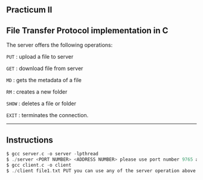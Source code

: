 Practicum II
-------------------------------------------------------------------------------------------------------------------------------------------------------------------------
File Transfer Protocol implementation in C
-------------------------------------------------------------------------------------------------------------------------------------------------------------------------
The server offers the following operations:

```PUT``` : upload a file to server

```GET``` : download file from server

```MD``` : gets the metadata of a file

```RM``` : creates a new folder

```SHOW``` : deletes a file or folder

```EXIT``` : terminates the connection.


-------------------------------------------------------------------------------------------------------------------------------------------------------------------------
Instructions
-------------------------------------------------------------------------------------------------------------------------------------------------------------------------
```c
$ gcc server.c -o server -lpthread
$ ./server <PORT NUMBER> <ADDRESS NUMBER> please use port number 9765 and address number 127.0.0.1
$ gcc client.c -o client
$ ./client file1.txt PUT you can use any of the server operation above for the second argument(PUT, GET, MD, EXIT)
```
